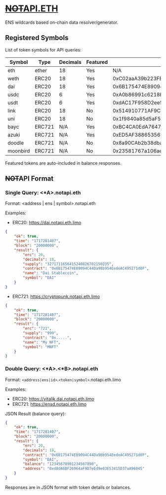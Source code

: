 # [~~NOT~~API.ETH](https://NotAPI.eth.limo)

ENS wildcards based on-chain data resolver/generator.

## Registered Symbols

List of token symbols for API queries:

| Symbol | Type | Decimals | Featured | Address |
|--------|------|----------|----------|---------|
| eth | ether | 18 | Yes | N/A |
| weth | ERC20 | 18 | Yes | 0xC02aaA39b223FE8D0A0e5C4F27eAD9083C756Cc2 |
| dai | ERC20 | 18 | Yes | 0x6B175474E89094C44Da98b954EedeAC495271d0F |
| usdc | ERC20 | 6 | Yes | 0xA0b86991c6218b36c1d19D4a2e9Eb0cE3606eB48 |
| usdt | ERC20 | 6 | Yes | 0xdAC17F958D2ee523a2206206994597C13D831ec7 |
| link | ERC20 | 18 | No | 0x514910771AF9Ca656af840dff83E8264EcF986CA |
| uni | ERC20 | 18 | No | 0x1f9840a85d5aF5bf1D1762F925BDADdC4201F984 |
| bayc | ERC721 | N/A | Yes | 0xBC4CA0EdA7647A8aB7C2061c2E118A18a936f13D |
| azuki | ERC721 | N/A | Yes | 0xED5AF388653567Af2F388E6224dC7C4b3241C544 |
| doodle | ERC721 | N/A | No | 0x8a90CAb2b38dba80c64b7734e58Ee1dB38B8992e |
| moonbird | ERC721 | N/A | No | 0x23581767a106ae21c074b2276D25e5C3e136a68b |



Featured tokens are auto-included in balance responses.

## ~~NOT~~API Format

### Single Query: <*A>.notapi.eth
Format: <address | ens | symbol>.notapi.eth

Examples:
- ERC20: https://dai.notapi.eth.limo 
```json
{
    "ok": true,
    "time": "1717281407",
    "block": "20000000",
    "result": {
        "erc": 20,
        "decimals": 18,
        "supply": "3271711656415240826702150235",
        "contract": "0x6B175474E89094C44Da98b954EedeAC495271d0F",
        "name": "Dai Stablecoin",
        "symbol": "DAI"
    }
}
```

- ERC721: https://cryptopunk.notapi.eth.limo

```json
{
    "ok": true,
    "time": "1717281407",
    "block": "20000000",
    "result": {
        "erc": "721",
        "supply": "999",
        "contract": "0x.....",
        "name": "My NFT",
        "symbol": "MNFT"
    }
}
```

### Double Query: <*A>.<*B>.notapi.eth
Format: `<address|ens|id>`.`<token|symbol>`.notapi.eth.limo

Examples:
- ERC20: https://vitalik.dai.notapi.eth.limo
- ERC721: https://ensd.notapi.eth.limo

JSON Result (balance query):
```json
{
    "ok": true,
    "time": "1717281407",
    "block": "20000000",
    "result": {
        "erc": 20,
        "decimals": 18,
        "contract": "0x6B175474E89094C44Da98b954EedeAC495271d0F",
        "symbol": "DAI",
        "balance": "12345678901234567890",
        "address": "0xd8dA6BF26964aF9D7eEd9e03E53415D37aA96045"
    }
}
```

Responses are in JSON format with token details or balances.
